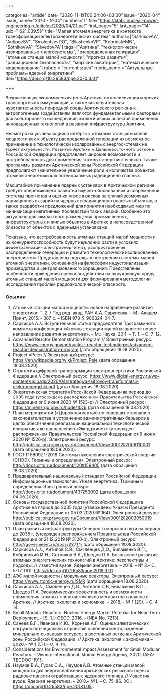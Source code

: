 +++

categories="article"
date="2020-11-19T00:24:00+03:00"
issue="2020-04"
issue_name="2020 - №04"
number="1"
file="https://static.nuclear-power-engineering.ru/articles/2020/04/01.pdf"
first_page="5"
last_page="14"
udc=" 621.039.58"
title="Малая атомная энергетика в контексте трансформации электроэнергетических систем"
authors=["SarkisovAA", "AntipovSV", "SmolentsevDO", "BilashenkoVP", "KobrinskyMN", "SotnikovVA", "ShvedovPA"]
tags=["Арктика", "технологически изолированные энергосистемы", "распределенная генерация", "атомные станции малой мощности", "прогноз развития", "радиационная безопасность", "морские акватории", "математическое моделирование"]
rubric = "currentissues"
rubric_name = "Актуальные проблемы ядерной энергетики"
doi="https://doi.org/10.26583/npe.2020.4.01"

+++

Возрастающая экономическая роль Арктики, интенсификация морских транспортных коммуникаций, а также исключительная чувствительность природной среды Арктического региона к антропогенным воздействиям являются фундаментальными факторами для всестороннего исследования экологических аспектов применения инновационных технологий в развитии инфраструктуры Арктики.

Несмотря на усиливающийся интерес к атомным станциям малой мощности как к объекту распределенной генерации их возможное применение в технологически изолированных энергосистемах не теряет актуальности. Развитие Арктики и Дальневосточного региона Российской Федерации представляет широкие возможности и востребованность для применения атомных энергоисточников. Также программы развития Арктической зоны Российской Федерации предполагают значительное увеличение роли и количества объектов атомной энергетики как потенциальных радиационно опасных.

Масштабное применение ядерных установок в Арктическом регионе требует опережающего развития научно-обоснованной и современной системы прогнозов и оценки угроз и рисков на случай возможных радиационных аварий на ядерных и радиационно опасных объектах, а также разработки предложений для принятия необходимых мер по минимизации негативных последствий таких аварий. Особенно это актуально для компактного размещения промышленных, инфраструктурных и жилых объектов в Арктике в непосредственной близости от объектов с ядерными установками.

Показано, что востребованность атомных станций малой мощности и их конкурентоспособность будут неуклонно расти в условиях децентрализации электроэнергетики, распространения распределенной генерации и развития технологически изолированных энергосистем. Представлены подходы к построению системы малой атомной энергетики, основанной на философии индустриализации производства и централизованного обращения. Представлены особенности проведения оценки воздействия на окружающую среду атомных станций малой мощности для формирования методологии исследования проблем радиоэкологической опасности.

### Ссылки

1. Атомные станции малой мощности: новое направление развития энергетики: Т. 2. / Под ред. акад. РАН А.А. Саркисова. – М.: Академ-Принт, 2015. – 387 с. – ISBN 978-5-906324-04-7.
2. Саркисов А.А. Вступительная статья председателя Программного комитета конференции «Атомные станции малой мощности: новое направление развития энергетики». – М.: Наука, 2011. – Т. 1. – C. 7-12.
3. Advanced Reactor Demonstration Program // Электронный ресурс: https://www.energy.gov/ne/nuclear-reactor-technologies/advanced-reactor-demonstration-program (дата обращения 18.08.2020).
4. Project «Pele» // Электронный ресурс: https://en.wikipedia.org/wiki/Project_Pele (дата обращения 18.08.2020).
5. Стратегия цифровой трансформации электроэнергетики Российской Федерации // Электронный ресурс: https://www.digital-energy.ru/wp-content/uploads/2020/04/strategiya-tsifrovoy-transformatsii-elektroenergetiki.pdf (дата обращения 18.08.2020).
6. Энергетическая стратегия Российской Федерации на период до 2035 года (утверждена распоряжением Правительства Российской Федерации от 9 июня 2020 № 1523-р) // Электронный ресурс: https://minenergo.gov.ru/node/1026 (дата обращения 18.08.2020).
7. План мероприятий («Дорожная карта») по совершенствованию законодательства и устранению административных барьеров в целях обеспечения реализации национальной технологической инициативы по направлению «Энерджинет» (утвержден распоряжением Правительства Российской Федерации от 9 июня 2020 № 1526-р). Электронный ресурс: http://publication.pravo.gov.ru/Document/View/0001202006110001 (дата обращения 18.08.2020).
8. ГОСТ Р 58092.1-2018 Системы накопления электрической энергии (СНЭЭ). Термины и определения. Электронный ресурс: http://docs.cntd.ru/document/1200159405 (дата обращения 18.08.2020).
9. Предварительный национальный стандарт Российской Федерации. Информационные технологии. Умная энергетика. Термины и определения. Электронный ресурс: http://docs.cntd.ru/document/437253092 (дата обращения 04.06.2020).
10. Основы государственной политики Российской Федерации в Арктике на период до 2035 года (утверждены Указом Президента Российской Федерации от 05.03.2020 № 164). Электронный ресурс: http://publication.pravo.gov.ru/Document/View/0001202003050019 (дата обращения 18.08.2020).
11. План развития инфраструктуры Северного морского пути на период до 2035 г. (утвержден распоряжением Правительства Российской Федерации от 21.12.2019 № 3120-р). Электронный ресурс: http://government.ru/docs/38714/ (дата обращения 18.08.2020).
12. Саркисов А.А., Антипов С.В., Смоленцев Д.О., Билашенко В.П., Кобринский М.Н., Сотников В.А., Шведов П.А. Безопасное развитие атомных энергетических технологий в Арктике: перспективы и подходы. // Известия вузов. Ядерная энергетика. – 2018. – № 3.– С. 5-17. DOI: https://doi.org/10.26583/npe.2018.3.01 .
13. АЭС малой мощности / модульные реакторы. Электронный ресурс: https://www.atomic-energy.ru/SMR (дата обращения 18.08.2020).
14. Саркисов А.А., Смоленцев Д.О., Антипов С.В, Билашенко В.П., Шведов П.А. Экономическая эффективность и возможности применения атомных энергоисточников мегаваттного класса в Арктике. // Арктика: экология и экономика. – 2018. – № 1 (29). – С. 4-14.
15. Small Modular Reactors: Nuclear Energy Market Potential for Near-Term Deployment. – [S. 1.]: OECD, 2016. – (NEA No. 7213).
16. Санеев Б.Г., Иванова И.Ю., Корнеев А.Г. Оценка электрических нагрузок потенциальных проектов освоения месторождений минерально-сырьевых ресурсов в восточных регионах Арктической зоны Российской Федерации. // Арктика: экология и экономика.– 2020.– № 1 (37).– С. 4-14.
17. Considerations for Environmental Impact Assessment for Small Modular Reactors. – Vienna: International. Atomic Energy Agency, 2020. IAEA-TECDOC-1915.
18. Наумов В.А., Гусак С.А., Наумов А.В. Атомные станции малой мощности для энергоснабжения арктических регионов: оценка радиоактивности отработавшего ядерного топлива. // Известия вузов. Ядерная энергетика. – 2018.– №1. – С. 75-86. DOI: https://doi.org/10.26583/npe.2018.1.08 .